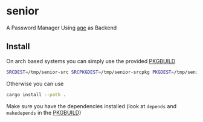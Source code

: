 # senior

A Password Manager Using [age](https://github.com/FiloSottile/age) as Backend

## Install
On arch based systems you can simply use the provided [PKGBUILD](PKGBUILD)

```sh
SRCDEST=/tmp/senior-src SRCPKGDEST=/tmp/senior-srcpkg PKGDEST=/tmp/senior-pkg BUILDDIR=/tmp/senior-build makepkg -sic ; rm -rf target ; git restore PKGBUILD
```

Otherwise you can use

```sh
cargo install --path .
```
Make sure you have the dependencies installed (look at `depends` and `makedepends` in the [PKGBUILD](PKGBUILD))

